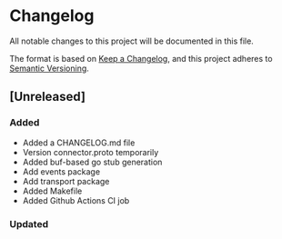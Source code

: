 # Changelog

All notable changes to this project will be documented in this file.

The format is based on [Keep a Changelog](https://keepachangelog.com/en/1.0.0/),
and this project adheres to [Semantic Versioning](https://semver.org/spec/v2.0.0.html).

## [Unreleased]

### Added

- Added a CHANGELOG.md file
- Version connector.proto temporarily
- Added buf-based go stub generation
- Add events package
- Add transport package
- Added Makefile
- Added Github Actions CI job

### Updated
